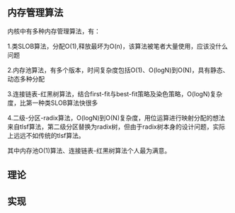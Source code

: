 ## 内存管理算法

内核中有多种内存管理算法，有：

1.类SLOB算法，分配O(1),释放最坏为O(n)，该算法被笔者大量使用，应该没什么问题

2.内存池算法，有多个版本，时间复杂度包括O(1)、O(logN)到O(N)，具有静态、动态多种分配

3.连接链表-红黑树算法，结合first-fit与best-fit策略及染色策略，O(logN)复杂度，比第一种类SLOB算法快很多

4.二级-分区-radix算法，O(logN)到O(N)复杂度，用位运算进行映射分配的想法来自tlsf算法，第二级分区替换为radix树，但由于radix树本身的设计问题，实际上远远不如传统的tlsf算法。

其中内存池O(1)算法、连接链表-红黑树算法个人最为满意。

## 理论



## 实现

